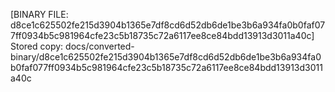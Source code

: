 [BINARY FILE: d8ce1c625502fe215d3904b1365e7df8cd6d52db6de1be3b6a934fa0b0faf077ff0934b5c981964cfe23c5b18735c72a6117ee8ce84bdd13913d3011a40c]
Stored copy: docs/converted-binary/d8ce1c625502fe215d3904b1365e7df8cd6d52db6de1be3b6a934fa0b0faf077ff0934b5c981964cfe23c5b18735c72a6117ee8ce84bdd13913d3011a40c
